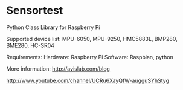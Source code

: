 # Sensortest
Python Class Library for Raspberry Pi

Supported device list: MPU-6050, MPU-9250, HMC5883L, BMP280, BME280, HC-SR04

Requirements:
Hardware: Raspberry Pi
Software: Raspbian, python

More information:
http://avislab.com/blog

http://www.youtube.com/channel/UCRu6XayQfW-augguSYhStyg

